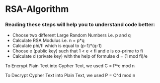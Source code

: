 # RSA-Algorithm

### Reading these steps will help you to understand code better:

- Choose two different Large Random Numbers i.e. p and q
- Calculate RSA Modulus i.e. n = p*q
- Calculate phi/fi which is equal to (p-1)*(q-1)
- Choose e \(public key\) such that 1 $\lt$ e $\lt$ fi and e is co-prime to fi
- Calculate d \(private key\) with the help of formulae d = \(1 mod fi\)/e

To Encrypt Plain Text into Cypher Text, we used C = P^e mod n

To Decrypt  Cypher Text into Plain Text, we used P = C^d mod n